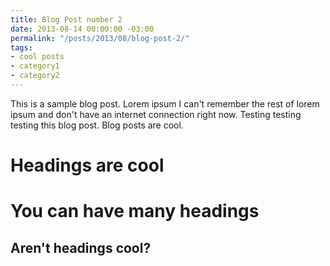 ```yaml
---
title: Blog Post number 2
date: 2013-08-14 00:00:00 -03:00
permalink: "/posts/2013/08/blog-post-2/"
tags:
- cool posts
- category1
- category2
---
```


This is a sample blog post. Lorem ipsum I can't remember the rest of lorem ipsum and don't have an internet connection right now. Testing testing testing this blog post. Blog posts are cool.

Headings are cool
======

You can have many headings
======

Aren't headings cool?
------